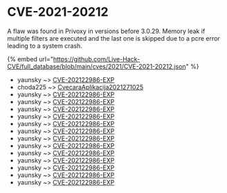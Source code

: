 # CVE-2021-20212

A flaw was found in Privoxy in versions before 3.0.29. Memory leak if multiple filters are executed and the last one is skipped due to a pcre error leading to a system crash.

{% embed url="https://github.com/Live-Hack-CVE/full_database/blob/main/cves/2021/CVE-2021-20212.json" %}


* yaunsky ~> [CVE-202122986-EXP](https://www.alice-snow.ru/2021/database/cve-2021-20212/cve-202122986-exp-yaunsky)
* choda225 ~> [CvecaraAplikacija2021271025](https://www.alice-snow.ru/2021/database/cve-2021-20212/cvecaraaplikacija2021271025-choda225)
* yaunsky ~> [CVE-202122986-EXP](https://www.alice-snow.ru/2021/database/cve-2021-20212/cve-202122986-exp-yaunsky)
* yaunsky ~> [CVE-202122986-EXP](https://www.alice-snow.ru/2021/database/cve-2021-20212/cve-202122986-exp-yaunsky)
* yaunsky ~> [CVE-202122986-EXP](https://www.alice-snow.ru/2021/database/cve-2021-20212/cve-202122986-exp-yaunsky)
* yaunsky ~> [CVE-202122986-EXP](https://www.alice-snow.ru/2021/database/cve-2021-20212/cve-202122986-exp-yaunsky)
* yaunsky ~> [CVE-202122986-EXP](https://www.alice-snow.ru/2021/database/cve-2021-20212/cve-202122986-exp-yaunsky)
* yaunsky ~> [CVE-202122986-EXP](https://www.alice-snow.ru/2021/database/cve-2021-20212/cve-202122986-exp-yaunsky)
* yaunsky ~> [CVE-202122986-EXP](https://www.alice-snow.ru/2021/database/cve-2021-20212/cve-202122986-exp-yaunsky)
* yaunsky ~> [CVE-202122986-EXP](https://www.alice-snow.ru/2021/database/cve-2021-20212/cve-202122986-exp-yaunsky)
* yaunsky ~> [CVE-202122986-EXP](https://www.alice-snow.ru/2021/database/cve-2021-20212/cve-202122986-exp-yaunsky)
* yaunsky ~> [CVE-202122986-EXP](https://www.alice-snow.ru/2021/database/cve-2021-20212/cve-202122986-exp-yaunsky)
* yaunsky ~> [CVE-202122986-EXP](https://www.alice-snow.ru/2021/database/cve-2021-20212/cve-202122986-exp-yaunsky)
* yaunsky ~> [CVE-202122986-EXP](https://www.alice-snow.ru/2021/database/cve-2021-20212/cve-202122986-exp-yaunsky)
* yaunsky ~> [CVE-202122986-EXP](https://www.alice-snow.ru/2021/database/cve-2021-20212/cve-202122986-exp-yaunsky)